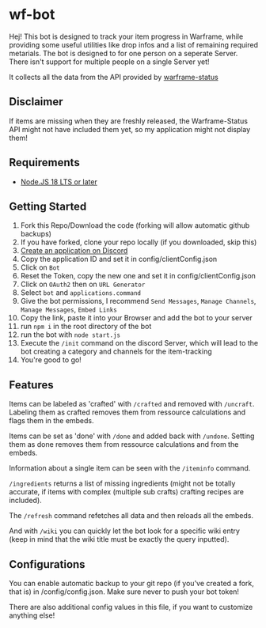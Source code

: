 # wf-bot

Hej! This bot is designed to track your item progress in Warframe, while providing some useful utilities like drop infos and a list of remaining required metarials.
The bot is designed to for one person on a seperate Server. There isn't support for multiple people on a single Server yet!

It collects all the data from the API provided by [warframe-status](https://github.com/wfcd/warframe-status)

## Disclaimer

If items are missing when they are freshly released, the Warframe-Status API might not have included them yet, so my application might not display them!

## Requirements

- [Node.JS 18 LTS or later](https://nodejs.org/en)

## Getting Started

1. Fork this Repo/Download the code (forking will allow automatic github backups)
2. If you have forked, clone your repo locally (if you downloaded, skip this)
3. [Create an application on Discord](https://discord.com/developers/applications)
4. Copy the application ID and set it in config/clientConfig.json
5. Click on `Bot`
6. Reset the Token, copy the new one and set it in config/clientConfig.json
7. Click on `OAuth2` then on `URL Generator`
8. Select `bot` and `applications.command`
9. Give the bot permissions, I recommend `Send Messages`, `Manage Channels`, `Manage Messages`, `Embed Links`
10. Copy the link, paste it into your Browser and add the bot to your server
11. run `npm i` in the root directory of the bot
12. run the bot with `node start.js`
13. Execute the `/init` command on the discord Server, which will lead to the bot creating a category and channels for the item-tracking
14. You're good to go!

## Features

Items can be labeled as 'crafted' with `/crafted` and removed with `/uncraft`. Labeling them as crafted removes them from ressource calculations and flags them in the embeds.

Items can be set as 'done' with `/done` and added back with `/undone`. Setting them as done removes them from ressource calculations and from the embeds.

Information about a single item can be seen with the `/iteminfo` command.

`/ingredients` returns a list of missing ingredients (might not be totally accurate, if items with complex (multiple sub crafts) crafting recipes are included).

The `/refresh` command refetches all data and then reloads all the embeds.

And with `/wiki` you can quickly let the bot look for a specific wiki entry (keep in mind that the wiki title must be exactly the query inputted).

## Configurations

You can enable automatic backup to your git repo (if you've created a fork, that is) in /config/config.json. Make sure never to push your bot token!

There are also additional config values in this file, if you want to customize anything else!
